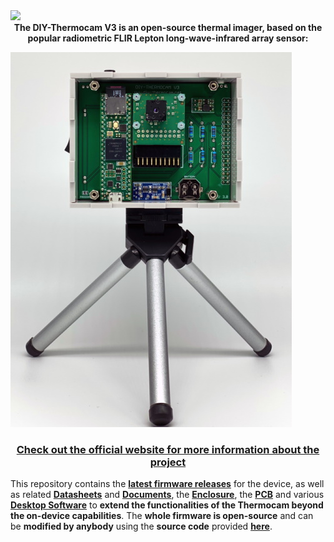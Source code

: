<img src="https://raw.githubusercontent.com/maxritter/DIY-Thermocam/master/Images/Website/Logo.png" width="500">



<center><strong>The DIY-Thermocam V3 is an open-source thermal imager, based on the popular radiometric FLIR Lepton long-wave-infrared array sensor:</strong></center>

![Thermocam Image](Images/Thermocam.jpg)



<h3><center><a href="https://www.diy-thermocam.net/"><strong>Check out the official website for more information about the project</strong></a></center></h2>



This repository contains the **[latest firmware releases](https://github.com/maxritter/DIY-Thermocam/releases)** for the device, as well as related **[Datasheets](https://github.com/maxritter/DIY-Thermocam/tree/master/Datasheets)** and **[Documents](https://github.com/maxritter/DIY-Thermocam/tree/master/Documents)**, the **[Enclosure](https://github.com/maxritter/DIY-Thermocam/tree/master/Enclosure)**, the **[PCB](https://github.com/maxritter/DIY-Thermocam/tree/master/PCB)** and various **[Desktop Software](https://github.com/maxritter/DIY-Thermocam/tree/master/Software)** to **extend the functionalities of the Thermocam beyond the on-device capabilities**. The **whole firmware is open-source** and can be **modified by anybody** using the **source code** provided **[here](https://github.com/maxritter/DIY-Thermocam/tree/master/Firmware_V3)**.


